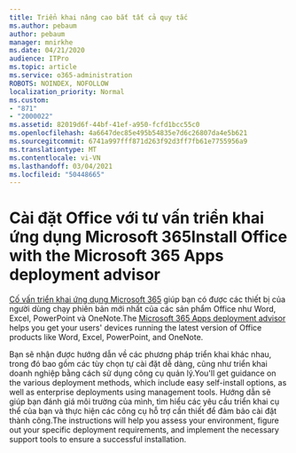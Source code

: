 ```yaml
---
title: Triển khai nâng cao bắt tất cả quy tắc
ms.author: pebaum
author: pebaum
manager: mnirkhe
ms.date: 04/21/2020
audience: ITPro
ms.topic: article
ms.service: o365-administration
ROBOTS: NOINDEX, NOFOLLOW
localization_priority: Normal
ms.custom:
- "871"
- "2000022"
ms.assetid: 82019d6f-44bf-41ef-a950-fcfd1bcc55c0
ms.openlocfilehash: 4a6647dec85e495b54835e7d6c26807da4e5b621
ms.sourcegitcommit: 6741a997fff871d263f92d3ff7fb61e7755956a9
ms.translationtype: MT
ms.contentlocale: vi-VN
ms.lasthandoff: 03/04/2021
ms.locfileid: "50448665"
---
```

# <a name="install-office-with-the-microsoft-365-apps-deployment-advisor"></a><span data-ttu-id="60fb5-102">Cài đặt Office với tư vấn triển khai ứng dụng Microsoft 365</span><span class="sxs-lookup"><span data-stu-id="60fb5-102">Install Office with the Microsoft 365 Apps deployment advisor</span></span>

<span data-ttu-id="60fb5-103">[Cố vấn triển khai ứng dụng Microsoft 365](https://admin.microsoft.com/adminportal/home) giúp bạn có được các thiết bị của người dùng chạy phiên bản mới nhất của các sản phẩm Office như Word, Excel, PowerPoint và OneNote.</span><span class="sxs-lookup"><span data-stu-id="60fb5-103">The [Microsoft 365 Apps deployment advisor](https://admin.microsoft.com/adminportal/home) helps you get your users' devices running the latest version of Office products like Word, Excel, PowerPoint, and OneNote.</span></span>
  
<span data-ttu-id="60fb5-104">Bạn sẽ nhận được hướng dẫn về các phương pháp triển khai khác nhau, trong đó bao gồm các tùy chọn tự cài đặt dễ dàng, cũng như triển khai doanh nghiệp bằng cách sử dụng công cụ quản lý.</span><span class="sxs-lookup"><span data-stu-id="60fb5-104">You'll get guidance on the various deployment methods, which include easy self-install options, as well as enterprise deployments using management tools.</span></span> <span data-ttu-id="60fb5-105">Hướng dẫn sẽ giúp bạn đánh giá môi trường của mình, tìm hiểu các yêu cầu triển khai cụ thể của bạn và thực hiện các công cụ hỗ trợ cần thiết để đảm bảo cài đặt thành công.</span><span class="sxs-lookup"><span data-stu-id="60fb5-105">The instructions will help you assess your environment, figure out your specific deployment requirements, and implement the necessary support tools to ensure a successful installation.</span></span>
  